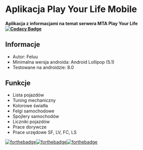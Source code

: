 # Aplikacja Play Your Life Mobile
#### Aplikacja z informacjami na temat serwera MTA Play Your Life [![Codacy Badge](https://api.codacy.com/project/badge/Grade/05b6523a420d4fd4ba149f5f7bc902af)](https://www.codacy.com/app/Feluu/Play-Your-Life-Mobile?utm_source=github.com&amp;utm_medium=referral&amp;utm_content=Feluu/Play-Your-Life-Mobile&amp;utm_campaign=Badge_Grade)

## Informacje
-   Autor: Feluu
-   Minimalna wersja androida: Android Lollipop (5.1)
-   Testowane na androidzie: 8.0
## Funkcje
-   Lista pojazdów
-   Tuning mechaniczny
-   Kolorowe światła
-   Felgi samochodowe
-   Spojlery samochodów
-   Liczniki pojazdów
-   Prace dorywcze
-   Prace urzędowe SF, LV, FC, LS

[![forthebadge](https://forthebadge.com/images/badges/built-with-love.svg)](https://forthebadge.com)[![forthebadge](https://forthebadge.com/images/badges/built-for-android.svg)](https://forthebadge.com)[![forthebadge](https://forthebadge.com/images/badges/made-with-java.svg)](https://forthebadge.com)
